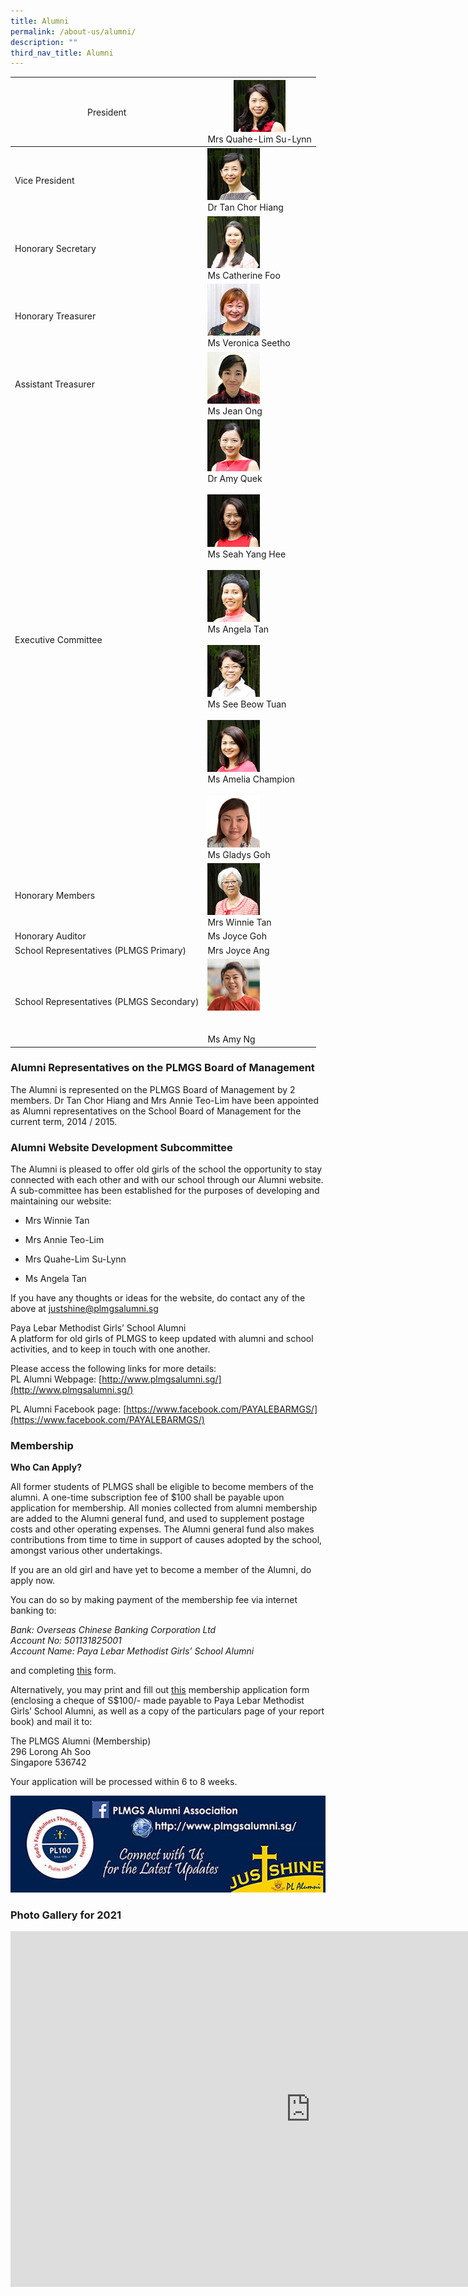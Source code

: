 ```yaml
---
title: Alumni
permalink: /about-us/alumni/
description: ""
third_nav_title: Alumni
---
```

<table class="tg">
<thead>
  <tr>
    <th class="tg-fwnj"><span style="font-weight:normal">President</span></th>
    <th class="tg-fwnj"><img alt="face_sulynn.jpg" src="/images/Alumni2023-Ms Lim Su-Lynn-President.jpg" style="width:50%"><br><span style="font-weight:normal">Mrs Quahe-Lim Su-Lynn</span><br></th>
  </tr>
</thead>
<tbody>
  <tr>
    <td class="tg-yvtv">Vice President<br></td>
    <td class="tg-iual"><img alt="face_tanchorhiang.jpg" src="/images/Alumni2023-Dr Tan Chor Hiang-Vice-President.jpg" style="width:50%"><br>Dr Tan Chor Hiang<br></td>
  </tr>
  <tr>
    <td class="tg-sdzj">Honorary Secretary                                                <br></td>
    <td class="tg-fwnj"><img alt="face_amy_quek.jpg" src="/images/Alumni2023-Ms Catherine Foo - Honorary Secretary.jpg" style="width:50%"><br>Ms Catherine Foo</td>
  </tr>
  <tr>
    <td class="tg-yvtv">Honorary Treasurer<br></td>
    <td class="tg-fwnj"><img alt="face_amy_quek.jpg" src="/images/Alumni2023-Ms Veronica Seetho - Honorary Treasurer.jpg" style="width:50%"><br>Ms Veronica Seetho</td>
  </tr>
  <tr>
    <td class="tg-sdzj">Assistant Treasurer<br></td>
    <td class="tg-fwnj"><img alt="Jean Lim.jpeg" src="/images/Alumni2023-Ms Jean Ong - Assistant Treasurer.jpg" style="width:50%"><br>Ms Jean Ong<br></td>
  </tr>
  <tr>
    <td class="tg-yvtv">Executive Committee<br></td>
    <td class="tg-iual"><img alt="face_annieteo.jpg" src="/images/Alumni2023-Dr Amy Quek - Committee Member.jpg" style="width:50%"><br>Dr Amy Quek<br><br><img alt="face_amelia.jpg" src="/images/Alumni2023-Ms Seah Yang Hee - Committee Member.jpg" style="width:50%"><br>Ms Seah Yang Hee<br><br><img alt="face_angela.jpg" src="/images/Alumni2023-Ms Angela Tan - Committee Member.jpg" style="width:50%"><br>Ms Angela Tan<br><br><img alt="face_seebeowtuan.jpg" src="/images/Alumni2023-Ms See Beow Tuan-Committee Member.jpg" style="width:50%"><br>Ms See Beow Tuan<br><br><img alt="face_seahyanghee.jpg" src="/images/Alumni2023-Ms Amelia Champion-Committee Member.jpg" style="width:50%"><br>Ms Amelia Champion<br><br><img alt="face_seahyanghee.jpg" src="/images/Alumni2023-Ms Gladys Goh - Co-opted committee member.jpg" style="width:50%"><br>Ms Gladys Goh<br></td>
  </tr>
  <tr>
    <td class="tg-sdzj">Honorary Members<br></td>
    <td class="tg-fwnj"><img alt="face_winnietan.jpg" src="/images/Alumni2023-Mrs Winnie Tan-Honorary Member.jpg" style="width:50%"><br>Mrs Winnie Tan<br></td>
  </tr>
  <tr>
    <td class="tg-yvtv">Honorary Auditor<br></td>
    <td class="tg-yvtv">Ms Joyce Goh<br></td>
  </tr>
  <tr>
    <td class="tg-sdzj">School Representatives (PLMGS Primary)<br></td>
    <td class="tg-sdzj">Mrs Joyce Ang<br></td>
  </tr>
  <tr>
    <td class="tg-yvtv">School Representatives (PLMGS Secondary)<br></td>
    <td class="tg-iual"><img alt="amy_ng2.jpg" src="/images/amy_ng2-1.jpg" style="width:50%"><br><br><br>Ms Amy Ng</td>
  </tr>
</tbody>
</table>

### Alumni Representatives on the PLMGS Board of Management

The Alumni is represented on the PLMGS Board of Management by 2 members. Dr Tan Chor Hiang and Mrs Annie Teo-Lim have been appointed as Alumni representatives on the School Board of Management for the current term, 2014 / 2015.

  

### Alumni Website Development Subcommittee

The Alumni is pleased to offer old girls of the school the opportunity to stay connected with each other and with our school through our Alumni website. A sub-committee has been established for the purposes of developing and maintaining our website:

*   Mrs Winnie Tan  
    
*   Mrs Annie Teo-Lim  
    
*   Mrs Quahe-Lim Su-Lynn  
    
*   Ms Angela Tan  
    
If you have any thoughts or ideas for the website, do contact any of the above at justshine@plmgsalumni.sg

  

Paya Lebar Methodist Girls’ School Alumni <br>
A platform for old girls of PLMGS to keep updated with alumni and school activities, and to keep in touch with one another.

  

Please access the following links for more details: <br>
PL Alumni Webpage:&nbsp;[http://www.plmgsalumni.sg/](http://www.plmgsalumni.sg/)

PL Alumni Facebook page:&nbsp;[https://www.facebook.com/PAYALEBARMGS/](https://www.facebook.com/PAYALEBARMGS/)

  

### Membership

**Who Can Apply?**

All former students of PLMGS shall be eligible to become members of the alumni. A one-time subscription fee of $100 shall be payable upon application for membership. All monies collected from alumni membership are added to the Alumni general fund, and used to supplement postage costs and other operating expenses. The Alumni general fund also makes contributions from time to time in support of causes adopted by the school, amongst various other undertakings.

  

If you are an old girl and have yet to become a member of the Alumni, do apply now.

  

You can do so by making payment of the membership fee via internet banking to:

_Bank: Overseas Chinese Banking Corporation Ltd_ <br>
_Account No: 501131825001_ <br>
_Account Name: Paya Lebar Methodist Girls’ School Alumni_

and completing&nbsp;[this](http://www.plmgsalumni.sg/membership-registration.asp)&nbsp;form.

Alternatively, you may print and fill out&nbsp;[this](http://www.plmgsalumni.sg/membership-registration.asp)&nbsp;membership application form (enclosing a cheque of S$100/- made payable to Paya Lebar Methodist Girls’ School Alumni, as well as a copy of the particulars page of your report book) and mail it to:

  

The PLMGS Alumni (Membership) <br>
296 Lorong Ah Soo <br>
Singapore 536742

Your application will be processed within 6 to 8 weeks.

![](/images/pl_alumni_banner01.jpg)

### Photo Gallery for 2021

<iframe allowfullscreen="true" height="569" width="960" frameborder="0" src="https://docs.google.com/presentation/d/e/2PACX-1vR5t8bYedZhEs9mQd-KTiqKwREfYZknX3W_X2A-caYBTHQlLjNor2OBhaDE5-q7aaFSkn5MKMsQqdpI/embed?start=true&amp;loop=true&amp;delayms=3000"></iframe>